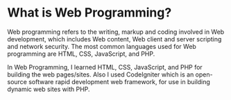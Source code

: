 # What is Web Programming?

Web programming refers to the writing, markup and coding involved in Web development, which includes Web content, Web client and server scripting and network security. The most common languages used for Web programming are HTML, CSS, JavaScript, and PHP.

In Web Programming, I learned HTML, CSS, JavaScript, and PHP for building the web pages/sites. Also I used CodeIgniter which is an open-source software rapid development web framework, for use in building dynamic web sites with PHP.
